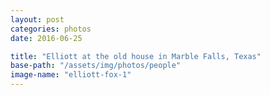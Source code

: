```yaml
---
layout: post
categories: photos
date: 2016-06-25

title: "Elliott at the old house in Marble Falls, Texas"
base-path: "/assets/img/photos/people"
image-name: "elliott-fox-1"
---
```

